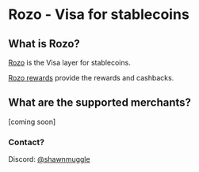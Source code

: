 # Rozo - Visa for stablecoins

## What is Rozo?

[Rozo](https://rozo.ai/) is the Visa layer for stablecoins.

[Rozo rewards](https://rewards.rozo.ai/) provide the rewards and cashbacks.







## What are the supported merchants?

\[coming soon]



### Contact?

Discord: [@shawnmuggle](discord://discord.com/users/shawnmuggle)

